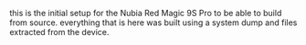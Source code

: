this is the initial setup for the Nubia Red Magic 9S Pro to be able to build from source.
everything that is here was built using a system dump and files extracted from the device.
